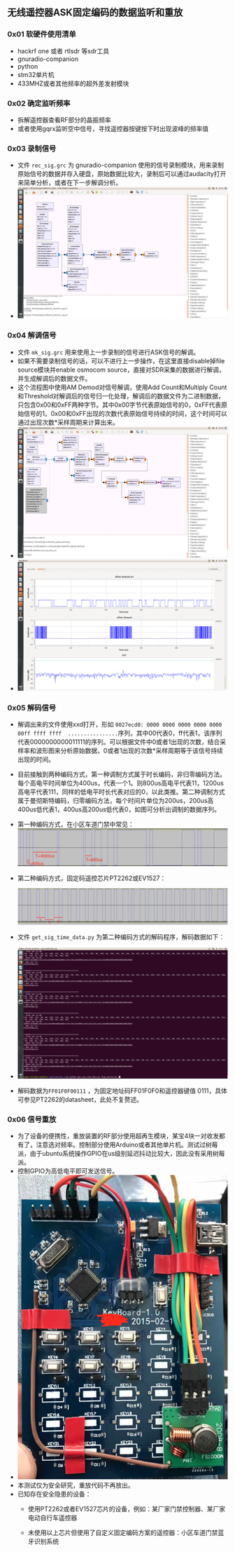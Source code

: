 ## 无线遥控器ASK固定编码的数据监听和重放

### 0x01 软硬件使用清单

- hackrf one 或者 rtlsdr 等sdr工具
- gnuradio-companion
- python
- stm32单片机
- 433MHZ或者其他频率的超外差发射模块

###  0x02 确定监听频率

- 拆解遥控器查看RF部分的晶振频率
- 或者使用gqrx监听空中信号，寻找遥控器按键按下时出现波峰的频率值

### 0x03 录制信号

- 文件 ` rec_sig.grc ` 为 gnuradio-companion 使用的信号录制模块，用来录制原始信号的数据并存入硬盘，原始数据比较大，录制后可以通过audacity打开来简单分析，或者在下一步解调分析。
- ![2018-12-24 19.23.51](README/2018-12-24-19-23-51.png)

### 0x04 解调信号

- 文件 `mk_sig.grc` 用来使用上一步录制的信号进行ASK信号的解调。
- 如果不需要录制信号的话，可以不进行上一步操作，在这里直接disable掉file source模块并enable osmocom source，直接对SDR采集的数据进行解调，并生成解调后的数据文件。
- 这个流程图中使用AM Demod对信号解调，使用Add Count和Multiply Count和Threshold对解调后的信号归一化处理，解调后的数据文件为二进制数据，只包含0x00和0xFF两种字节。其中0x00字节代表原始信号的0，0xFF代表原始信号的1。0x00和0xFF出现的次数代表原始信号持续的时间，这个时间可以通过出现次数*采样周期来计算出来。
- ![2018-12-24 19.18.12](README/2018-12-24-19-18-12.png)
- ![2018-12-24 19.19.42](README/2018-12-24-19-19-42.png)

### 0x05 解码信号

- 解调出来的文件使用xxd打开，形如 `0027ecd0: 0000 0000 0000 0000 0000 00ff ffff ffff  ................`序列，其中00代表0，ff代表1，该序列代表0000000000011111的序列。可以根据文件中0或者1出现的次数，结合采样率和波形图来分析原始数据，0或者1出现的次数*采样周期等于该信号持续出现的时间。

- 目前接触到两种编码方式，第一种调制方式属于时长编码，非归零编码方法。每个高电平时间单位为400us，代表一个1。则800us高电平代表11，1200us高电平代表111，同样的低电平时长代表对应的0，以此类推。第二种调制方式属于曼彻斯特编码，归零编码方法，每个时间片单位为200us，200us高400us低代表1，400us高200us低代表0，如图可分析出调制的数据序列。

- 第一种编码方式，在小区车道门禁中常见：![image-20181224202755132](README/image-20181224202755132.png)

- 第二种编码方式，固定码遥控芯片PT2262或EV1527：

  ![image-20181224202828315](README/image-20181224202828315.png)

- 文件 `get_sig_time_data.py` 为第二种编码方式的解码程序，解码数据如下：

- ![2018-12-24 19.31.06](README/2018-12-24-19-31-06.png)

- 解码数据为`FF01F0F00111` ，为固定地址码FF01F0F0和遥控器键值 0111，具体可参见PT2262的datasheet，此处不复赘述。

### 0x06 信号重放

- 为了设备的便携性，重放装置的RF部分使用超再生模块，某宝4块一对收发都有了，注意选对频率。控制部分使用Arduino或者其他单片机。测试过树莓派，由于ubuntu系统操作GPIO在us级别延迟抖动比较大，因此没有采用树莓派。
- 控制GPIO为高低电平即可发送信号。
- ![2018-12-24 20.47.54](README/2018-12-24-20-47-54.png)
- 本测试仅为安全研究，重放代码不再放出。
- 已知存在安全隐患的设备：
  - 使用PT2262或者EV1527芯片的设备，例如：某厂家门禁控制器、某厂家电动自行车遥控器

  - 未使用以上芯片但使用了自定义固定编码方案的遥控器：小区车道门禁蓝牙识别系统